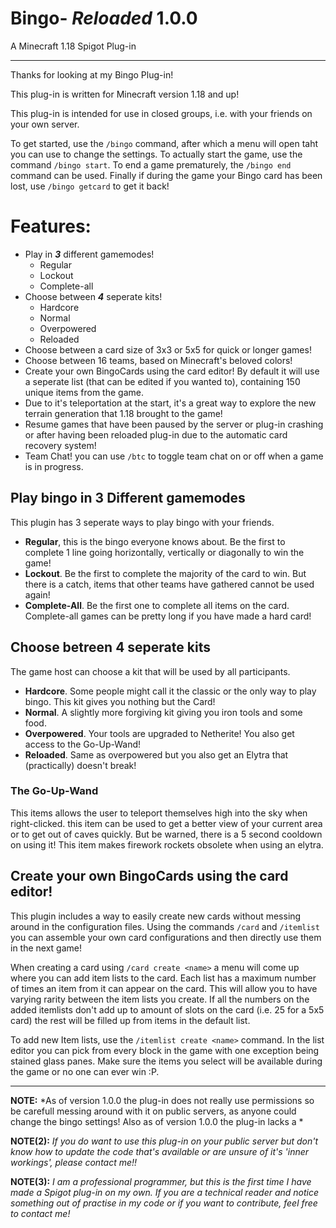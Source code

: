 # **Bingo**- *Reloaded* 1.0.0
A Minecraft 1.18 Spigot Plug-in

***
Thanks for looking at my Bingo Plug-in!

This plug-in is written for Minecraft version 1.18 and up!

This plug-in is intended for use in closed groups, i.e. with your friends on your own server. 

To get started, use the `/bingo` command, after which a menu will open taht you can use to change the settings. To actually start the game, use the command `/bingo start`. To end a game prematurely, the `/bingo end` command can be used. Finally if during the game your Bingo card has been lost, use `/bingo getcard` to get it back!

# Features:
- Play in ***3*** different gamemodes!
  - Regular
  - Lockout
  - Complete-all
- Choose between ***4*** seperate kits!
  - Hardcore
  - Normal
  - Overpowered
  - Reloaded
- Choose between a card size of 3x3 or 5x5 for quick or longer games!
- Choose between 16 teams, based on Minecraft's beloved colors!
- Create your own BingoCards using the card editor! By default it will use a seperate list (that can be edited if you wanted to), containing 150 unique items from the game.
- Due to it's teleportation at the start, it's a great way to explore the new terrain generation that 1.18 brought to the game!
- Resume games that have been paused by the server or plug-in crashing or after having been reloaded plug-in due to the automatic card recovery system!
- Team Chat! you can use `/btc` to toggle team chat on or off when a game is in progress.


## Play bingo in 3 Different gamemodes
This plugin has 3 seperate ways to play bingo with your friends.
- **Regular**, this is the bingo everyone knows about. Be the first to complete 1 line going horizontally, vertically or diagonally to win the game!
- **Lockout**. Be the first to complete the majority of the card to win. But there is a catch, items that other teams have gathered cannot be used again!
- **Complete-All**. Be the first one to complete all items on the card. Complete-all games can be pretty long if you have made a hard card!


## Choose betreen 4 seperate kits
The game host can choose a kit that will be used by all participants.
- **Hardcore**. Some people might call it the classic or the only way to play bingo. This kit gives you nothing but the Card!
- **Normal**. A slightly more forgiving kit giving you iron tools and some food.
- **Overpowered**. Your tools are upgraded to Netherite! You also get access to the Go-Up-Wand!
- **Reloaded**. Same as overpowered but you also get an Elytra that (practically) doesn't break!


### The Go-Up-Wand
This items allows the user to teleport themselves high into the sky when right-clicked. this item can be used to get a better view of your current area or to get out of caves quickly. But be warned, there is a 5 second cooldown on using it! This item makes firework rockets obsolete when using an elytra.


## Create your own BingoCards using the card editor!
This plugin includes a way to easily create new cards without messing around in the configuration files. 
Using the commands `/card` and `/itemlist` you can assemble your own card configurations and then directly use them in the next game!

When creating a card using `/card create <name>` a menu will come up where you can add item lists to the card. Each list has a maximum number of times an item from it can appear on the card. This will allow you to have varying rarity between the item lists you create. 
If all the numbers on the added itemlists don't add up to amount of slots on the card (i.e. 25 for a 5x5 card) the rest will be filled up from items in the default list.

To add new Item lists, use the `/itemlist create <name>` command. In the list editor you can pick from every block in the game with one exception being stained glass panes. Make sure the items you select will be available during the game or no one can ever win :P.


***
**NOTE:** *As of version 1.0.0 the plug-in does not really use permissions so be carefull messing around with it on public servers, as anyone could change the bingo settings! Also as of version 1.0.0 the plug-in lacks a *

**NOTE(2):** *If you do want to use this plug-in on your public server but don't know how to update the code that's available or are unsure of it's 'inner workings', please contact me!!*

**NOTE(3):** *I am a professional programmer, but this is the first time I have made a Spigot plug-in on my own. If you are a technical reader and notice something out of practise in my code or if you want to contribute, feel free to contact me!*
